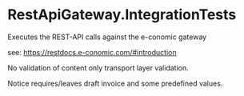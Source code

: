 ﻿# RestApiGateway.IntegrationTests

Executes the REST-API calls against the e-conomic gateway

see: https://restdocs.e-conomic.com/#introduction

No validation of content only transport layer validation.

Notice requires/leaves draft invoice and some predefined values.



